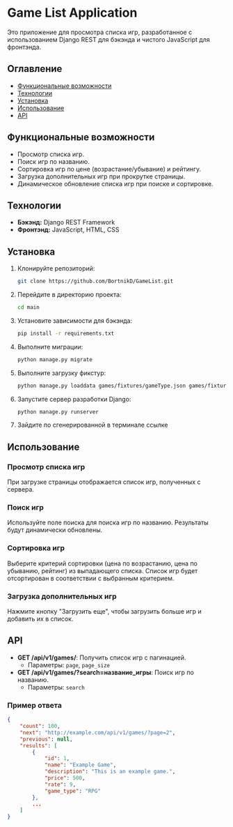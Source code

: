 # Game List Application

Это приложение для просмотра списка игр, разработанное с использованием Django REST для бэкэнда и чистого JavaScript для фронтэнда.

## Оглавление
- [Функциональные возможности](#Функциональные-возможности)
- [Технологии](#Технологии)
- [Установка](#Установка)
- [Использование](#Использование)
- [API](#API)

## Функциональные возможности
- Просмотр списка игр.
- Поиск игр по названию.
- Сортировка игр по цене (возрастание/убывание) и рейтингу.
- Загрузка дополнительных игр при прокрутке страницы.
- Динамическое обновление списка игр при поиске и сортировке.

## Технологии
- **Бэкэнд:** Django REST Framework
- **Фронтэнд:** JavaScript, HTML, CSS

## Установка
1. Клонируйте репозиторий:
    ```sh
    git clone https://github.com/BortnikD/GameList.git
    ```
2. Перейдите в директорию проекта:
    ```sh
    cd main
    ```
3. Установите зависимости для бэкэнда:
    ```sh
    pip install -r requirements.txt
    ```
4. Выполните миграции:
    ```sh
    python manage.py migrate
    ```
5. Выполните загрузку фикстур:
    ```sh
    python manage.py loaddata games/fixtures/gameType.json games/fixtures/game.json
    ```
6. Запустите сервер разработки Django:
    ```sh
    python manage.py runserver
    ```
7. Зайдите по сгенерированной в терминале ссылке

## Использование
### Просмотр списка игр
При загрузке страницы отображается список игр, полученных с сервера.

### Поиск игр
Используйте поле поиска для поиска игр по названию. Результаты будут динамически обновлены.

### Сортировка игр
Выберите критерий сортировки (цена по возрастанию, цена по убыванию, рейтинг) из выпадающего списка. Список игр будет отсортирован в соответствии с выбранным критерием.

### Загрузка дополнительных игр
Нажмите кнопку "Загрузить еще", чтобы загрузить больше игр и добавить их в список.

## API
- **GET /api/v1/games/**: Получить список игр с пагинацией.
    - Параметры: `page`, `page_size`
- **GET /api/v1/games/?search=название_игры**: Поиск игр по названию.
    - Параметры: `search`

### Пример ответа
```json
{
    "count": 100,
    "next": "http://example.com/api/v1/games/?page=2",
    "previous": null,
    "results": [
        {
            "id": 1,
            "name": "Example Game",
            "description": "This is an example game.",
            "price": 500,
            "rate": 9,
            "game_type": "RPG"
        },
        ...
    ]
}
```
